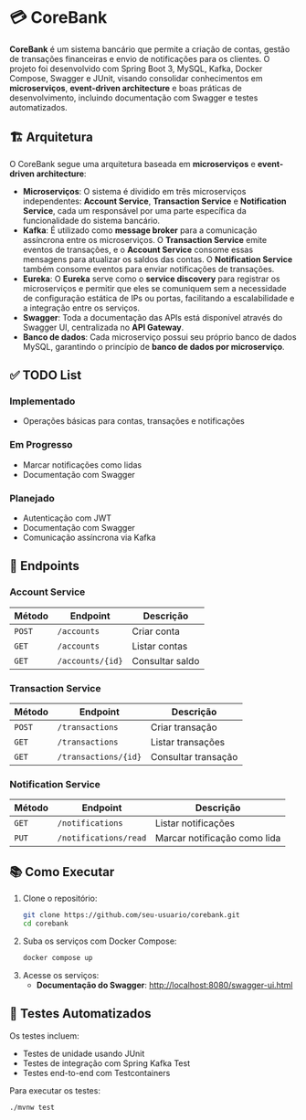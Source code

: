# 💳 CoreBank

**CoreBank** é um sistema bancário que permite a criação de contas, gestão de transações financeiras e envio de
notificações para os clientes.
O projeto foi desenvolvido com Spring Boot 3, MySQL, Kafka, Docker Compose, Swagger e JUnit, visando consolidar
conhecimentos em **microserviços**, **event-driven architecture** e boas práticas de desenvolvimento,
incluindo documentação com Swagger e testes automatizados.

## 🏗️ **Arquitetura**

O CoreBank segue uma arquitetura baseada em **microserviços** e **event-driven architecture**:

- **Microserviços**: O sistema é dividido em três microserviços independentes: **Account Service**, **Transaction
  Service** e **Notification Service**, cada um responsável por uma parte específica da funcionalidade do sistema
  bancário.
- **Kafka**: É utilizado como **message broker** para a comunicação assíncrona entre os microserviços. O **Transaction
  Service** emite eventos de transações, e o **Account Service** consome essas mensagens para atualizar os saldos das
  contas. O **Notification Service** também consome eventos para enviar notificações de transações.
- **Eureka**: O **Eureka** serve como o **service discovery** para registrar os microserviços e permitir que eles se
  comuniquem sem a necessidade de configuração estática de IPs ou portas, facilitando a escalabilidade e a integração
  entre os serviços.
- **Swagger**: Toda a documentação das APIs está disponível através do Swagger UI, centralizada no **API Gateway**.
- **Banco de dados**: Cada microserviço possui seu próprio banco de dados MySQL, garantindo o princípio de **banco de
  dados por
  microserviço**.

## ✅ TODO List

### Implementado

- Operações básicas para contas, transações e notificações

### Em Progresso

- Marcar notificações como lidas
- Documentação com Swagger

### Planejado

- Autenticação com JWT
- Documentação com Swagger
- Comunicação assíncrona via Kafka

## 📖 **Endpoints**

### **Account Service**

| Método | Endpoint         | Descrição       |
|--------|------------------|-----------------|
| `POST` | `/accounts`      | Criar conta     |
| `GET`  | `/accounts`      | Listar contas   |
| `GET`  | `/accounts/{id}` | Consultar saldo |

### **Transaction Service**

| Método | Endpoint             | Descrição           |
|--------|----------------------|---------------------|
| `POST` | `/transactions`      | Criar transação     |
| `GET`  | `/transactions`      | Listar transações   |
| `GET`  | `/transactions/{id}` | Consultar transação |

### **Notification Service**

| Método | Endpoint              | Descrição                    |
|--------|-----------------------|------------------------------|
| `GET`  | `/notifications`      | Listar notificações          |
| `PUT`  | `/notifications/read` | Marcar notificação como lida |

## 📚 **Como Executar**

1. Clone o repositório:
   ```bash
   git clone https://github.com/seu-usuario/corebank.git
   cd corebank
   ```  
2. Suba os serviços com Docker Compose:
   ```bash
   docker compose up
   ```  
3. Acesse os serviços:
    - **Documentação do Swagger**: [http://localhost:8080/swagger-ui.html](http://localhost:8080/swagger-ui.html)

## 🧪 **Testes Automatizados**

Os testes incluem:

- Testes de unidade usando JUnit
- Testes de integração com Spring Kafka Test
- Testes end-to-end com Testcontainers

Para executar os testes:

```bash
./mvnw test
```